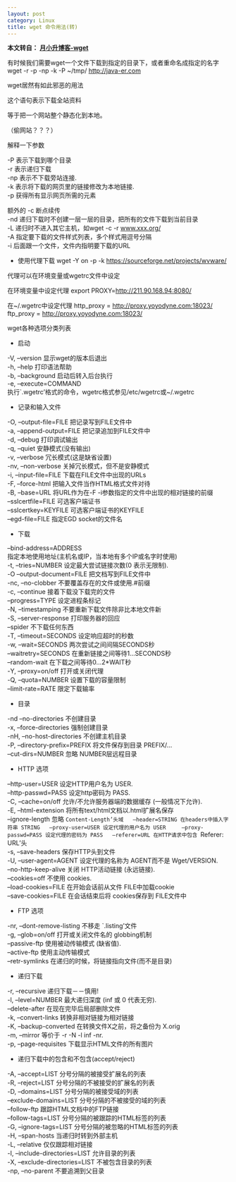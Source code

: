 ```yaml
---
layout: post
category: Linux
title: wget 命令用法(转)
---
```


**本文转自： [月小升博客-wget](http://java-er.com/blog/wget-useage-x/)**    


有时候我们需要wget一个文件下载到指定的目录下，或者重命名成指定的名字
wget -r -p -np -k -P ~/tmp/ http://java-er.com

wget居然有如此邪恶的用法

这个语句表示下载全站资料

等于把一个网站整个静态化到本地。

（偷网站？？？）

解释一下参数

-P 表示下载到哪个目录   
-r 表示递归下载   
-np 表示不下载旁站连接.  
-k 表示将下载的网页里的链接修改为本地链接.  
-p 获得所有显示网页所需的元素  

额外的
-c 断点续传  
-nd 递归下载时不创建一层一层的目录，把所有的文件下载到当前目录  
-L 递归时不进入其它主机，如wget -c -r www.xxx.org/  
-A 指定要下载的文件样式列表，多个样式用逗号分隔  
-i 后面跟一个文件，文件内指明要下载的URL  

* 使用代理下载
wget -Y on -p -k https://sourceforge.net/projects/wvware/

代理可以在环境变量或wgetrc文件中设定

在环境变量中设定代理
export PROXY=http://211.90.168.94:8080/  

在~/.wgetrc中设定代理
http_proxy = http://proxy.yoyodyne.com:18023/  
ftp_proxy = http://proxy.yoyodyne.com:18023/  

wget各种选项分类列表

* 启动

-V, –version 显示wget的版本后退出  
-h, –help 打印语法帮助  
-b, –background 启动后转入后台执行  
-e, –execute=COMMAND  
执行`.wgetrc’格式的命令，wgetrc格式参见/etc/wgetrc或~/.wgetrc  

* 记录和输入文件

-O, –output-file=FILE 把记录写到FILE文件中  
-a, –append-output=FILE 把记录追加到FILE文件中  
-d, –debug 打印调试输出  
-q, –quiet 安静模式(没有输出)  
-v, –verbose 冗长模式(这是缺省设置)    
-nv, –non-verbose 关掉冗长模式，但不是安静模式  
-i, –input-file=FILE 下载在FILE文件中出现的URLs    
-F, –force-html 把输入文件当作HTML格式文件对待  
-B, –base=URL 将URL作为在-F -i参数指定的文件中出现的相对链接的前缀  
–sslcertfile=FILE 可选客户端证书  
–sslcertkey=KEYFILE 可选客户端证书的KEYFILE  
–egd-file=FILE 指定EGD socket的文件名   

* 下载

–bind-address=ADDRESS  
指定本地使用地址(主机名或IP，当本地有多个IP或名字时使用)  
-t, –tries=NUMBER 设定最大尝试链接次数(0 表示无限制).  
-O –output-document=FILE 把文档写到FILE文件中     
-nc, –no-clobber 不要覆盖存在的文件或使用.#前缀  
-c, –continue 接着下载没下载完的文件  
–progress=TYPE 设定进程条标记  
-N, –timestamping 不要重新下载文件除非比本地文件新  
-S, –server-response 打印服务器的回应  
–spider 不下载任何东西    
-T, –timeout=SECONDS 设定响应超时的秒数   
-w, –wait=SECONDS 两次尝试之间间隔SECONDS秒  
–waitretry=SECONDS 在重新链接之间等待1…SECONDS秒   
–random-wait 在下载之间等待0…2*WAIT秒  
-Y, –proxy=on/off 打开或关闭代理  
-Q, –quota=NUMBER 设置下载的容量限制  
–limit-rate=RATE 限定下载输率  

* 目录
 
-nd –no-directories 不创建目录  
-x, –force-directories 强制创建目录    
-nH, –no-host-directories 不创建主机目录  
-P, –directory-prefix=PREFIX 将文件保存到目录 PREFIX/…  
–cut-dirs=NUMBER 忽略 NUMBER层远程目录  

* HTTP 选项

–http-user=USER 设定HTTP用户名为 USER.  
–http-passwd=PASS 设定http密码为 PASS.  
-C, –cache=on/off 允许/不允许服务器端的数据缓存 (一般情况下允许).  
-E, –html-extension 将所有text/html文档以.html扩展名保存  
–ignore-length 忽略 `Content-Length’头域  
–header=STRING 在headers中插入字符串 STRING  
–proxy-user=USER 设定代理的用户名为 USER    
–proxy-passwd=PASS 设定代理的密码为 PASS  
–referer=URL 在HTTP请求中包含 `Referer: URL’头  
-s, –save-headers 保存HTTP头到文件  
-U, –user-agent=AGENT 设定代理的名称为 AGENT而不是 Wget/VERSION.  
–no-http-keep-alive 关闭 HTTP活动链接 (永远链接).  
–cookies=off 不使用 cookies.  
–load-cookies=FILE 在开始会话前从文件 FILE中加载cookie  
–save-cookies=FILE 在会话结束后将 cookies保存到 FILE文件中  

* FTP 选项

-nr, –dont-remove-listing 不移走 `.listing’文件  
-g, –glob=on/off 打开或关闭文件名的 globbing机制  
–passive-ftp 使用被动传输模式 (缺省值).  
–active-ftp 使用主动传输模式  
–retr-symlinks 在递归的时候，将链接指向文件(而不是目录)  

* 递归下载

-r, –recursive 递归下载－－慎用!  
-l, –level=NUMBER 最大递归深度 (inf 或 0 代表无穷).  
–delete-after 在现在完毕后局部删除文件  
-k, –convert-links 转换非相对链接为相对链接  
-K, –backup-converted 在转换文件X之前，将之备份为 X.orig  
-m, –mirror 等价于 -r -N -l inf -nr.  
-p, –page-requisites 下载显示HTML文件的所有图片  

* 递归下载中的包含和不包含(accept/reject)

-A, –accept=LIST 分号分隔的被接受扩展名的列表  
-R, –reject=LIST 分号分隔的不被接受的扩展名的列表  
-D, –domains=LIST 分号分隔的被接受域的列表  
–exclude-domains=LIST 分号分隔的不被接受的域的列表    
–follow-ftp 跟踪HTML文档中的FTP链接     
–follow-tags=LIST 分号分隔的被跟踪的HTML标签的列表  
-G, –ignore-tags=LIST 分号分隔的被忽略的HTML标签的列表  
-H, –span-hosts 当递归时转到外部主机  
-L, –relative 仅仅跟踪相对链接  
-I, –include-directories=LIST 允许目录的列表  
-X, –exclude-directories=LIST 不被包含目录的列表  
-np, –no-parent 不要追溯到父目录  
